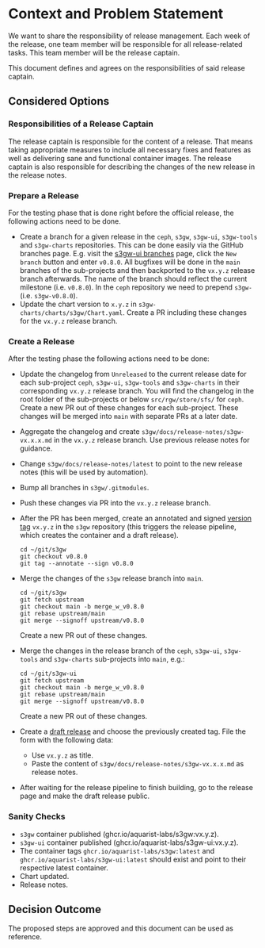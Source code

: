 # Context and Problem Statement

We want to share the responsibility of release management. Each week of the
release, one team member will be responsible for all release-related tasks. This
team member will be the release captain.

This document defines and agrees on the responsibilities of said release
captain.

## Considered Options

### Responsibilities of a Release Captain

The release captain is responsible for the content of a release. That means
taking appropriate measures to include all necessary fixes and features as well
as delivering sane and functional container images. The release captain is also
responsible for describing the changes of the new release in the release notes.

### Prepare a Release

For the testing phase that is done right before the official release, the
following actions need to be done.

- Create a branch for a given release in the `ceph`, `s3gw`, `s3gw-ui`,
  `s3gw-tools` and `s3gw-charts` repositories. This can be done easily via
  the GitHub branches page. E.g. visit the [s3gw-ui branches][1] page, click
  the `New branch` button and enter `v0.8.0`.
  All bugfixes will be done in the `main` branches of the sub-projects and
  then backported to the `vx.y.z` release branch afterwards. The name of the
  branch should reflect the current milestone (i.e. `v0.8.0`).
  In the `ceph` repository we need to prepend `s3gw-` (i.e. `s3gw-v0.8.0`).
- Update the chart version to `x.y.z` in `s3gw-charts/charts/s3gw/Chart.yaml`.
  Create a PR including these changes for the `vx.y.z` release branch.

### Create a Release

After the testing phase the following actions need to be done:

- Update the changelog from `Unreleased` to the current release date for each
  sub-project `ceph`, `s3gw-ui`, `s3gw-tools` and `s3gw-charts` in their
  corresponding `vx.y.z` release branch. You will find the changelog in the
  root folder of the sub-projects or below `src/rgw/store/sfs/` for `ceph`.
  Create a new PR out of these changes for each sub-project. These changes
  will be merged into `main` with separate PRs at a later date.
- Aggregate the changelog and create `s3gw/docs/release-notes/s3gw-vx.x.x.md`
  in the `vx.y.z` release branch. Use previous release notes for guidance.
- Change `s3gw/docs/release-notes/latest` to point to the new release notes
  (this will be used by automation).
- Bump all branches in `s3gw/.gitmodules`.
- Push these changes via PR into the `vx.y.z` release branch.
- After the PR has been merged, create an annotated and signed [version tag][2]
  `vx.y.z` in the `s3gw` repository (this triggers the release pipeline, which
  creates the container and a draft release).

  ```shell
  cd ~/git/s3gw
  git checkout v0.8.0
  git tag --annotate --sign v0.8.0
  ```

- Merge the changes of the `s3gw` release branch into `main`.

  ```shell
  cd ~/git/s3gw
  git fetch upstream
  git checkout main -b merge_w_v0.8.0
  git rebase upstream/main
  git merge --signoff upstream/v0.8.0
  ```

  Create a new PR out of these changes.
- Merge the changes in the release branch of the `ceph`, `s3gw-ui`, `s3gw-tools`
  and `s3gw-charts` sub-projects into `main`, e.g.:

  ```shell
  cd ~/git/s3gw-ui
  git fetch upstream
  git checkout main -b merge_w_v0.8.0
  git rebase upstream/main
  git merge --signoff upstream/v0.8.0
  ```

  Create a new PR out of these changes.
- Create a [draft release][3] and choose the previously created tag.
  File the form with the following data:
  - Use `vx.y.z` as title.
  - Paste the content of `s3gw/docs/release-notes/s3gw-vx.x.x.md` as
    release notes.
- After waiting for the release pipeline to finish building, go to the release
  page and make the draft release public.

### Sanity Checks

- `s3gw` container published (ghcr.io/aquarist-labs/s3gw:vx.y.z).
- `s3gw-ui` container published (ghcr.io/aquarist-labs/s3gw-ui:vx.y.z).
- The container tags `ghcr.io/aquarist-labs/s3gw:latest` and
  `ghcr.io/aquarist-labs/s3gw-ui:latest` should exist and point to their
  respective latest container.
- Chart updated.
- Release notes.

## Decision Outcome

The proposed steps are approved and this document can be used as reference.

[1]: https://github.com/aquarist-labs/s3gw-ui/branches
[2]: https://git-scm.com/book/en/v2/Git-Basics-Tagging
[3]: https://github.com/aquarist-labs/s3gw/releases/new
